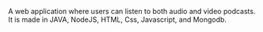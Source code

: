 A web application where users can listen to both audio and video
podcasts. It is made in JAVA, NodeJS, HTML, Css, Javascript, and Mongodb.
